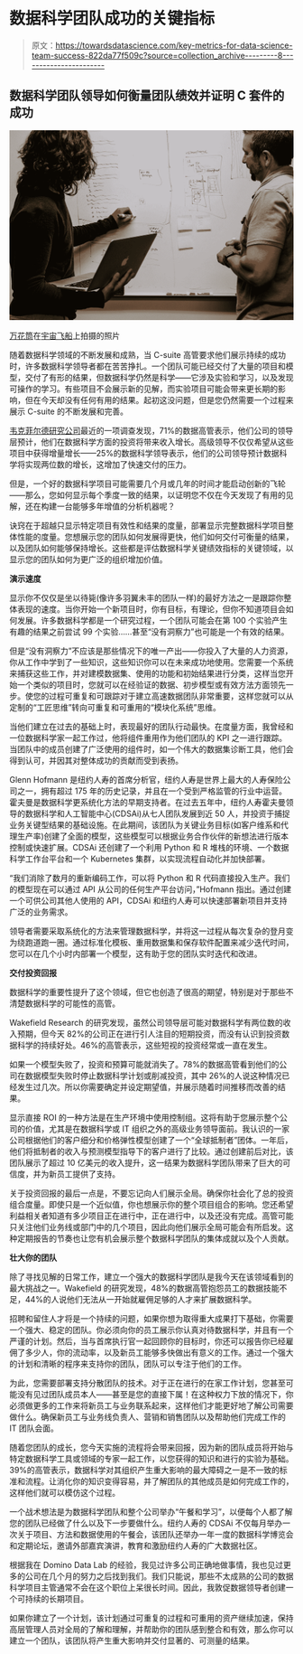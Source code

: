 # 数据科学团队成功的关键指标

> 原文：<https://towardsdatascience.com/key-metrics-for-data-science-team-success-822da77f509c?source=collection_archive---------8----------------------->

## 数据科学团队领导如何衡量团队绩效并证明 C 套件的成功

![](img/6d7d097ec84cc3cf05500ef03deb70e6.png)

[万花筒](https://unsplash.com/@kaleidico?utm_source=medium&utm_medium=referral)在[宇宙飞船](https://unsplash.com?utm_source=medium&utm_medium=referral)上拍摄的照片

随着数据科学领域的不断发展和成熟，当 C-suite 高管要求他们展示持续的成功时，许多数据科学领导者都在苦苦挣扎。一个团队可能已经交付了大量的项目和模型，交付了有形的结果，但数据科学仍然是科学——它涉及实验和学习，以及发现可操作的学习。有些项目不会展示新的见解，而实验项目可能会带来更长期的影响，但在今天却没有任何有用的结果。起初这没问题，但是您仍然需要一个过程来展示 C-suite 的不断发展和完善。

[韦克菲尔德研究公司](https://www.dominodatalab.com/blog/domino-data-maturity-index-2021)最近的一项调查发现，71%的数据高管表示，他们公司的领导层预计，他们在数据科学方面的投资将带来收入增长。高级领导不仅仅希望从这些项目中获得增量增长——25%的数据科学领导表示，他们的公司领导预计数据科学将实现两位数的增长，这增加了快速交付的压力。

但是，一个好的数据科学项目可能需要几个月或几年的时间才能启动创新的飞轮——那么，您如何显示每个季度一致的结果，以证明您不仅在今天发现了有用的见解，还在构建一台能够多年增值的分析机器呢？

诀窍在于超越只显示特定项目有效性和结果的度量，部署显示完整数据科学项目整体性能的度量。您想展示您的团队如何发展得更快，他们如何交付可衡量的结果，以及团队如何能够保持增长。这些都是评估数据科学关键绩效指标的关键领域，以显示您的团队如何为更广泛的组织增加价值。

**演示速度**

显示你不仅仅是坐以待毙(像许多羽翼未丰的团队一样)的最好方法之一是跟踪你整体表现的速度。当你开始一个新项目时，你有目标，有理论，但你不知道项目会如何发展。许多数据科学都是一个研究过程，一个团队可能会在第 100 个实验产生有趣的结果之前尝试 99 个实验……甚至“没有洞察力”也可能是一个有效的结果。

但是“没有洞察力”不应该是那些情况下的唯一产出——你投入了大量的人力资源，你从工作中学到了一些知识，这些知识你可以在未来成功地使用。您需要一个系统来捕获这些工作，并对建模数据集、使用的功能和初始结果进行分类，这样当您开始一个类似的项目时，您就可以在经验证的数据、初步模型或有效方法方面领先一步。使您的过程可重复和可跟踪对于建立高速数据团队非常重要，这样您就可以从定制的“工匠思维”转向可重复和可重用的“模块化系统”思维。

当他们建立在过去的基础上时，表现最好的团队行动最快。在度量方面，我曾经和一位数据科学家一起工作过，他将组件重用作为他们团队的 KPI 之一进行跟踪。当团队中的成员创建了广泛使用的组件时，如一个伟大的数据集诊断工具，他们会得到认可，并因其对整体成功的贡献而受到表扬。

Glenn Hofmann 是纽约人寿的首席分析官，纽约人寿是世界上最大的人寿保险公司之一，拥有超过 175 年的历史记录，并且在一个受到严格监管的行业中运营。霍夫曼是数据科学更系统化方法的早期支持者。在过去五年中，纽约人寿霍夫曼领导的数据科学和人工智能中心(CDSAi)从七人团队发展到近 50 人，并投资于捕捉业务关键型结果的基础设施。在此期间，该团队为关键业务目标(如客户维系和代理生产率)创建了全面的模型，这些模型可以根据业务合作伙伴的新想法进行版本控制或快速扩展。CDSAi 还创建了一个利用 Python 和 R 堆栈的环境、一个数据科学工作台平台和一个 Kubernetes 集群，以实现流程自动化并加快部署。

“我们消除了数月的重新编码工作，可以将 Python 和 R 代码直接投入生产。我们的模型现在可以通过 API 从公司的任何生产平台访问，”Hofmann 指出。通过创建一个可供公司其他人使用的 API，CDSAi 和纽约人寿可以快速部署新项目并支持广泛的业务需求。

领导者需要采取系统化的方法来管理数据科学，并将这一过程从每次复杂的登月变为绕跑道跑一圈。通过标准化模板、重用数据集和保存软件配置来减少迭代时间，您可以在几个小时内部署一个模型，这有助于您的团队实时迭代和改进。

**交付投资回报**

数据科学的重要性提升了这个领域，但它也创造了很高的期望，特别是对于那些不清楚数据科学的可能性的高管。

Wakefield Research 的研究发现，虽然公司领导层可能对数据科学有两位数的收入预期，但今天 82%的公司正在进行引人注目的短期投资，而没有认识到投资数据科学的持续好处。46%的高管表示，这些短视的投资经常或一直在发生。

如果一个模型失败了，投资和预算可能就消失了。78%的数据高管看到他们的公司在数据模型失败时停止数据科学计划或削减投资，其中 26%的人说这种情况已经发生过几次。所以你需要确定并设定期望值，并展示随着时间推移而改善的结果。

显示直接 ROI 的一种方法是在生产环境中使用控制组。这将有助于您展示整个公司的价值，尤其是在数据科学或 IT 组织之外的高级业务领导面前。我认识的一家公司根据他们的客户细分和价格弹性模型创建了一个“全球抵制者”团体。一年后，他们将抵制者的收入与预测模型指导下的客户进行了比较。通过创建前后对比，该团队展示了超过 10 亿美元的收入提升，这一结果为数据科学团队带来了巨大的可信度，并为新员工提供了支持。

关于投资回报的最后一点是，不要忘记向人们展示全局。确保你社会化了总的投资组合度量。即使只是一个近似值，你也想展示你的整个项目组合的影响。您还希望利益相关者知道有多少项目正在进行中，正在进行中，以及还没有完成。高管可能只关注他们业务线或部门中的几个项目，因此向他们展示全局可能会有所启发。这种定期报告的节奏也让您有机会展示整个数据科学团队的集体成就以及个人贡献。

**壮大你的团队**

除了寻找见解的日常工作，建立一个强大的数据科学团队是我今天在该领域看到的最大挑战之一。Wakefield 的研究发现，48%的数据高管抱怨员工的数据技能不足，44%的人说他们无法从一开始就雇佣足够的人才来扩展数据科学。

招聘和留住人才将是一个持续的问题，如果你想为取得重大成果打下基础，你需要一个强大、稳定的团队。你必须向你的员工展示你认真对待数据科学，并且有一个严谨的计划。然后，当与首席执行官一起回顾你的目标时，你还可以报告你已经雇佣了多少人，你的流动率，以及新员工能够多快做出有意义的工作。通过一个强大的计划和清晰的程序来支持你的团队，团队可以专注于他们的工作。

为此，您需要部署支持分散团队的技术。对于正在进行的在家工作计划，您甚至可能没有见过团队成员本人——甚至是您的直接下属！在这种权力下放的情况下，你必须做更多的工作来将新员工与业务联系起来，这样他们才能更好地了解公司需要做什么。确保新员工与业务线负责人、营销和销售团队以及帮助他们完成工作的 IT 团队会面。

随着您团队的成长，您今天实施的流程将会带来回报，因为新的团队成员将开始与特定数据科学工具或领域的专家一起工作，以您获得的知识和进行的实验为基础。39%的高管表示，数据科学对其组织产生重大影响的最大障碍之一是不一致的标准和流程。让消化你的知识变得容易，并了解团队的其他成员是如何完成工作的，这样他们就可以模仿这个过程。

一个战术想法是为数据科学团队和整个公司举办“午餐和学习”，以便每个人都了解您的团队已经做了什么以及下一步要做什么。纽约人寿的 CDSAi 不仅每月举办一次关于项目、方法和数据使用的午餐会，该团队还举办一年一度的数据科学博览会和定期论坛，邀请外部嘉宾演讲，教育和激励纽约人寿的广大数据社区。

根据我在 Domino Data Lab 的经验，我见过许多公司正确地做事情，我也见过更多的公司在几个月的努力之后找到我们。我们只能说，那些不太成熟的公司的数据科学项目主管通常不会在这个职位上呆很长时间。因此，我敦促数据领导者创建一个可持续的长期项目。

如果你建立了一个计划，该计划通过可重复的过程和可重用的资产继续加速，保持高层管理人员对全局的了解和理解，并帮助你的团队感到整合和有效，那么你可以建立一个团队，该团队将产生重大影响并交付显著的、可测量的结果。